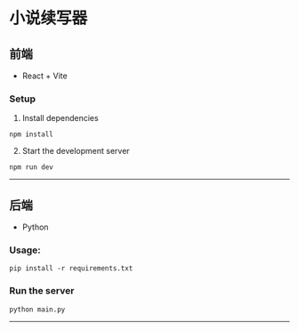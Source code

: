 # 小说续写器

## 前端
- React + Vite
### Setup
1. Install dependencies
```shell
npm install
```
2. Start the development server
```shell
npm run dev
```

---
## 后端
- Python

###  Usage:

```shell
pip install -r requirements.txt
```

### Run the server

```shell
python main.py
```

---
